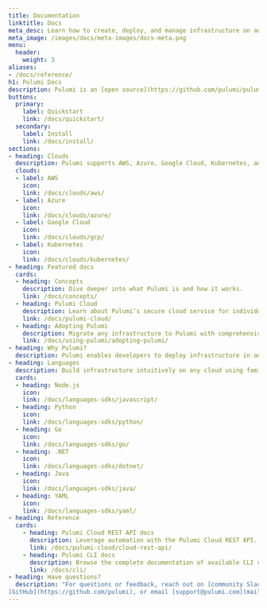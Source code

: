 ```yaml
---
title: Documentation
linktitle: Docs
meta_desc: Learn how to create, deploy, and manage infrastructure on any cloud using Pulumi's open source infrastructure as code SDK.
meta_image: /images/docs/meta-images/docs-meta.png
menu:
  header:
    weight: 3
aliases:
- /docs/reference/
h1: Pulumi Docs
description: Pulumi is an [open source](https://github.com/pulumi/pulumi) infrastructure as code tool for creating, deploying, and managing cloud infrastructure.
buttons:
  primary:
    label: Quickstart
    link: /docs/quickstart/
  secondary:
    label: Install
    link: /docs/install/
sections:
- heading: Clouds
  description: Pulumi supports AWS, Azure, Google Cloud, Kubernetes, and [120+ packages](/registry/).
  clouds:
  - label: AWS
    icon:
    link: /docs/clouds/aws/
  - label: Azure
    icon:
    link: /docs/clouds/azure/
  - label: Google Cloud
    icon:
    link: /docs/clouds/gcp/
  - label: Kubernetes
    icon:
    link: /docs/clouds/kubernetes/
- heading: Featured docs
  cards:
  - heading: Concepts
    description: Dive deeper into what Pulumi is and how it works.
    link: /docs/concepts/
  - heading: Pulumi Cloud
    description: Learn about Pulumi’s secure cloud service for individuals and teams.
    link: /docs/pulumi-cloud/
  - heading: Adopting Pulumi
    description: Migrate any infrastructure to Pulumi with comprehensive guides.
    link: /docs/using-pulumi/adopting-pulumi/
- heading: Why Pulumi?
  description: Pulumi enables developers to deploy infrastructure in any cloud environment with one common approach. Leverage familiar languages to make the most of abstractions and reuse. Also enjoy access in your favorite IDEs, and testing tools!
- heading: Languages
  description: Build infrastructure intuitively on any cloud using familiar languages.
  cards:
  - heading: Node.js
    icon:
    link: /docs/languages-sdks/javascript/
  - heading: Python
    icon:
    link: /docs/languages-sdks/python/
  - heading: Go
    icon:
    link: /docs/languages-sdks/go/
  - heading: .NET
    icon:
    link: /docs/languages-sdks/dotnet/
  - heading: Java
    icon:
    link: /docs/languages-sdks/java/
  - heading: YAML
    icon:
    link: /docs/languages-sdks/yaml/
- heading: Reference
  cards:
    - heading: Pulumi Cloud REST API docs
      description: Leverage automation with the Pulumi Cloud REST API.
      link: /docs/pulumi-cloud/cloud-rest-api/
    - heading: Pulumi CLI docs
      description: Browse the complete documentation of available CLI commands.
      link: /docs/cli/
- heading: Have questions?
  description: "For questions or feedback, reach out on [community Slack channel](https://slack.pulumi.com),
[GitHub](https://github.com/pulumi), or email [support@pulumi.com](mailto:support@pulumi.com)."
---
```

